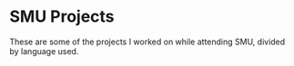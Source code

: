 # SMU Projects
These are some of the projects I worked on while attending SMU, divided by language used.
